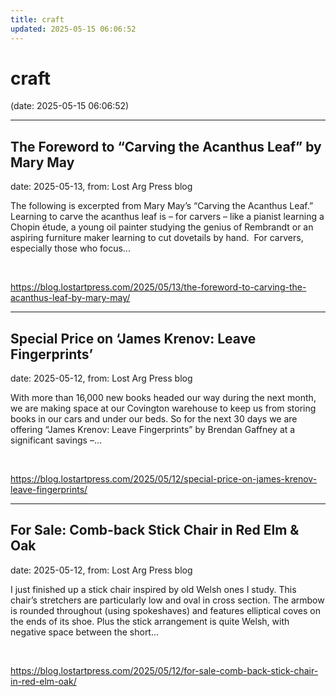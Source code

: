 ```yaml
---
title: craft
updated: 2025-05-15 06:06:52
---
```


# craft

(date: 2025-05-15 06:06:52)

---

## The Foreword to “Carving the Acanthus Leaf” by Mary May

date: 2025-05-13, from: Lost Arg Press blog

The following is excerpted from Mary May’s “Carving the Acanthus Leaf.” Learning to carve the acanthus leaf is – for carvers – like a pianist learning a Chopin étude, a young oil painter studying the genius of Rembrandt or an aspiring furniture maker learning to cut dovetails by hand.&#160; For carvers, especially those who focus... 

<br> 

<https://blog.lostartpress.com/2025/05/13/the-foreword-to-carving-the-acanthus-leaf-by-mary-may/>

---

## Special Price on ‘James Krenov: Leave Fingerprints’

date: 2025-05-12, from: Lost Arg Press blog

With more than 16,000 new books headed our way during the next month, we are making space at our Covington warehouse to keep us from storing books in our cars and under our beds. So for the next 30 days we are offering “James Krenov: Leave Fingerprints” by Brendan Gaffney at a significant savings –... 

<br> 

<https://blog.lostartpress.com/2025/05/12/special-price-on-james-krenov-leave-fingerprints/>

---

## For Sale: Comb-back Stick Chair in Red Elm & Oak

date: 2025-05-12, from: Lost Arg Press blog

I just finished up a stick chair inspired by old Welsh ones I study. This chair&#8217;s stretchers are particularly low and oval in cross section. The armbow is rounded throughout (using spokeshaves) and features elliptical coves on the ends of its shoe. Plus the stick arrangement is quite Welsh, with negative space between the short... 

<br> 

<https://blog.lostartpress.com/2025/05/12/for-sale-comb-back-stick-chair-in-red-elm-oak/>


